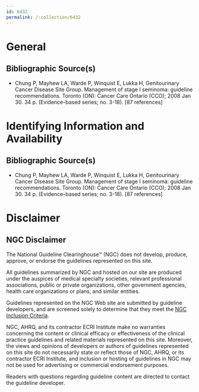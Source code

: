 ```yaml
---
id: 6432
permalink: /:collection/6432
---
```


# General

## Bibliographic Source(s)

- Chung P, Mayhew LA, Warde P, Winquist E, Lukka H, Genitourinary Cancer Disease Site Group. Management of stage I seminoma: guideline recommendations. Toronto (ON): Cancer Care Ontario (CCO); 2008 Jan 30. 34 p. (Evidence-based series; no. 3-18). [87 references]

# Identifying Information and Availability

## Bibliographic Source(s)

- Chung P, Mayhew LA, Warde P, Winquist E, Lukka H, Genitourinary Cancer Disease Site Group. Management of stage I seminoma: guideline recommendations. Toronto (ON): Cancer Care Ontario (CCO); 2008 Jan 30. 34 p. (Evidence-based series; no. 3-18). [87 references]

# Disclaimer

## NGC Disclaimer

The National Guideline Clearinghouse™ (NGC) does not develop, produce, approve, or endorse the guidelines represented on this site.

All guidelines summarized by NGC and hosted on our site are produced under the auspices of medical specialty societies, relevant professional associations, public or private organizations, other government agencies, health care organizations or plans, and similar entities.

Guidelines represented on the NGC Web site are submitted by guideline developers, and are screened solely to determine that they meet the [NGC Inclusion Criteria](/help-and-about/summaries/inclusion-criteria).

NGC, AHRQ, and its contractor ECRI Institute make no warranties concerning the content or clinical efficacy or effectiveness of the clinical practice guidelines and related materials represented on this site. Moreover, the views and opinions of developers or authors of guidelines represented on this site do not necessarily state or reflect those of NGC, AHRQ, or its contractor ECRI Institute, and inclusion or hosting of guidelines in NGC may not be used for advertising or commercial endorsement purposes.

Readers with questions regarding guideline content are directed to contact the guideline developer.

